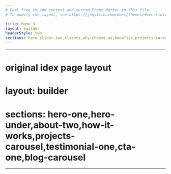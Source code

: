 ```yaml
---
# Feel free to add content and custom Front Matter to this file.
# To modify the layout, see https://jekyllrb.com/docs/themes/#overriding-theme-defaults

title: Home 3
layout: builder
headerStyle: two
sections: hero-slider-two,clients,why-choose-us,benefits,projects-carousel-two,services-two,testimonial-three,contact-form-map
---
```



---
# original idex page layout

# layout: builder
# sections: hero-one,hero-under,about-two,how-it-works,projects-carousel,testimonial-one,cta-one,blog-carousel
---